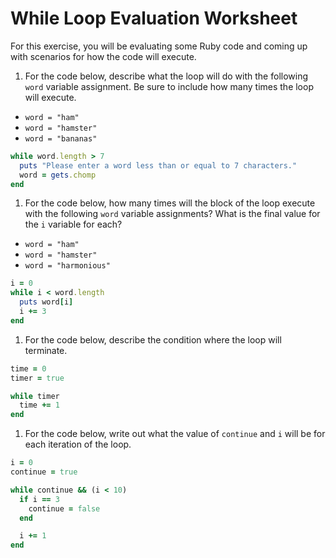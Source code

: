 # While Loop Evaluation Worksheet
For this exercise, you will be evaluating some Ruby code and coming up with scenarios for how the code will execute.

1. For the code below, describe what the loop will do with the following `word` variable assignment. Be sure to include how many times the loop will execute.
  - `word = "ham"`  
  - `word = "hamster"`  
  - `word = "bananas"`  

  ```ruby
  while word.length > 7
    puts "Please enter a word less than or equal to 7 characters."
    word = gets.chomp
  end
  ```

1. For the code below, how many times will the block of the loop execute with the following `word` variable assignments? What is the final value for the `i` variable for each?
  - `word = "ham"`  
  - `word = "hamster"`  
  - `word = "harmonious"`  

  ```ruby
  i = 0
  while i < word.length
    puts word[i]
    i += 3
  end
  ```

1. For the code below, describe the condition where the loop will terminate.
  ```ruby
  time = 0
  timer = true

  while timer
    time += 1
  end
  ```

1. For the code below, write out what the value of `continue` and `i` will be for each iteration of the loop.
  ```ruby
  i = 0
  continue = true

  while continue && (i < 10)
    if i == 3
      continue = false
    end

    i += 1
  end
  ```
